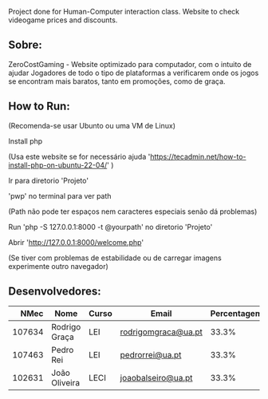 Project done for Human-Computer interaction class.
Website to check videogame prices and discounts.



## Sobre:

ZeroCostGaming - Website optimizado para computador,
com o intuito de ajudar Jogadores de todo o tipo de plataformas a verificarem onde os jogos se encontram mais baratos,
tanto em promoções, como de graça.



## How to Run:

(Recomenda-se usar Ubunto ou uma VM de Linux)

Install php

(Usa este website se for necessário ajuda 'https://tecadmin.net/how-to-install-php-on-ubuntu-22-04/' )

Ir para diretorio 'Projeto'

'pwp' no terminal para ver path

(Path não pode ter espaços nem caracteres especiais senão dá problemas)

Run 'php -S 127.0.0.1:8000 -t @yourpath' no diretorio 'Projeto'

Abrir 'http://127.0.0.1:8000/welcome.php'

(Se tiver com problemas de estabilidade ou de carregar imagens experimente outro navegador)



## Desenvolvedores:

| NMec | Nome | Curso | Email | Percentagem |
|--:|---|---|---|---|
| 107634 | Rodrigo Graça | LEI | rodrigomgraca@ua.pt | 33.3% |
| 107463 | Pedro Rei | LEI | pedrorrei@ua.pt| 33.3% |
| 102631 | João Oliveira | LECI | joaobalseiro@ua.pt | 33.3% |
